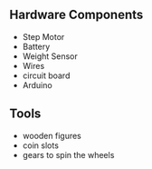 ## Hardware Components
- Step Motor
- Battery
- Weight Sensor 
- Wires
- circuit board
- Arduino

## Tools
- wooden figures
- coin slots
- gears to spin the wheels
  
